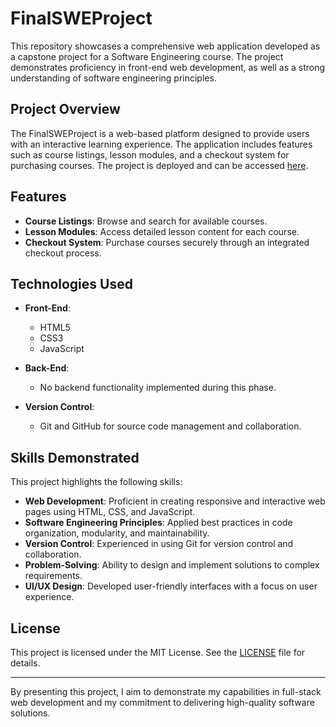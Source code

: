 # FinalSWEProject

This repository showcases a comprehensive web application developed as a capstone project for a Software Engineering course. The project demonstrates proficiency in front-end web development, as well as a strong understanding of software engineering principles.

## Project Overview

The FinalSWEProject is a web-based platform designed to provide users with an interactive learning experience. The application includes features such as course listings, lesson modules, and a checkout system for purchasing courses. The project is deployed and can be accessed [here](https://cwarf5.github.io/FinalSWEProject/).

## Features

- **Course Listings**: Browse and search for available courses.
- **Lesson Modules**: Access detailed lesson content for each course.
- **Checkout System**: Purchase courses securely through an integrated checkout process.

## Technologies Used

- **Front-End**:
  - HTML5
  - CSS3
  - JavaScript

- **Back-End**:
  - No backend functionality implemented during this phase.

- **Version Control**:
  - Git and GitHub for source code management and collaboration.

## Skills Demonstrated

This project highlights the following skills:

- **Web Development**: Proficient in creating responsive and interactive web pages using HTML, CSS, and JavaScript.
- **Software Engineering Principles**: Applied best practices in code organization, modularity, and maintainability.
- **Version Control**: Experienced in using Git for version control and collaboration.
- **Problem-Solving**: Ability to design and implement solutions to complex requirements.
- **UI/UX Design**: Developed user-friendly interfaces with a focus on user experience.

## License

This project is licensed under the MIT License. See the [LICENSE](LICENSE) file for details.

---

By presenting this project, I aim to demonstrate my capabilities in full-stack web development and my commitment to delivering high-quality software solutions. 
